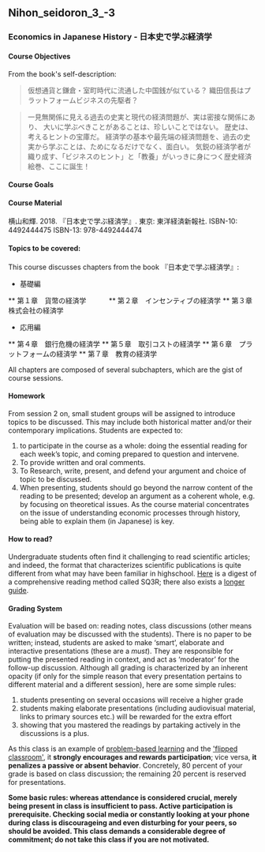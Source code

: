 ## Nihon_seidoron_3_-3

### Economics in Japanese History - 日本史で学ぶ経済学

#### Course Objectives

From the book's self-description:

> 仮想通貨と鎌倉・室町時代に流通した中国銭が似ている？
織田信長はプラットフォームビジネスの先駆者？

> 一見無関係に見える過去の史実と現代の経済問題が、実は密接な関係にあり、
大いに学ぶべきことがあることは、珍しいことではない。
歴史は、考えるヒントの宝庫だ。
経済学の基本や最先端の経済問題を、過去の史実から学ぶことは、ためになるだけでなく、面白い。
気鋭の経済学者が織り成す、「ビジネスのヒント」と「教養」がいっきに身につく歴史経済絵巻、ここに誕生！

#### Course Goals

#### Course Material

横山和輝. 2018. 『日本史で学ぶ経済学』. 東京: 東洋経済新報社.
ISBN-10: 4492444475
ISBN-13: 978-4492444474

#### Topics to be covered:

This course discusses chapters from the book 『日本史で学ぶ経済学』:

* 基礎編

** 第１章　貨幣の経済学　　　
** 第２章　インセンティブの経済学
** 第３章　株式会社の経済学

* 応用編

** 第４章　銀行危機の経済学
** 第５章　取引コストの経済学
** 第６章　プラットフォームの経済学
** 第７章　教育の経済学

All chapters are composed of several subchapters, which are the gist of course sessions.

#### Homework

From session 2 on, small student groups will be assigned to introduce topics to be discussed. This may include both historical matter and/or their contemporary implications.
Students are expected to:
1. to participate in the course as a whole: doing the essential reading for each week’s topic, and coming prepared to question and intervene.
2. To provide written and oral comments.
3. To Research, write, present, and defend your argument and choice of topic to be discussed.
4. When presenting, students should go beyond the narrow content of the reading to be presented; develop an argument as a coherent whole, e.g. by focusing on theoretical issues. As the course material concentrates on the issue of understanding economic processes through history, being able to explain them (in Japanese) is key. 

#### How to read?

Undergraduate students often find it challenging to read scientific articles; and indeed, the format that characterizes scientific publications is quite different from what may have been familiar in highschool. [Here](https://en.wikipedia.org/wiki/SQ3R) is a digest of a comprehensive reading method called SQ3R; there also exists a [longer guide](https://www.ucc.vt.edu/academic_support/online_study_skills_workshops/SQ3R_improving_reading_comprehension.html). 

#### Grading System

Evaluation will be based on: reading notes, class discussions (other means of evaluation may be discussed with the students). There is no paper to be written; instead, students are asked to make ‘smart’, elaborate and interactive presentations (these are a *must*). They are responsible for putting the presented reading in context, and act as ‘moderator’ for the follow-up discussion.
Although all grading is characterized by an inherent opacity (if only for the simple reason that every presentation pertains to different material and a different session), here are some simple rules:

1. students presenting on several occasions will receive a higher grade
2. students making elaborate presentations (including audiovisual material, links to primary sources etc.) will be rewarded for the extra effort
3. showing that you mastered the readings by partaking actively in the discussions is a plus.

As this class is an example of [problem-based learning](https://en.wikipedia.org/wiki/Problem-based_learning) and the ['flipped classroom'](https://en.wikipedia.org/wiki/Flipped_classroom), it **strongly encourages and rewards participation**; vice versa, **it penalizes a passive or absent behavior**. Concretely, 80 percent of your grade is based on class discussion; the remaining 20 percent is reserved for presentations.

**Some basic rules: whereas attendance is considered crucial, merely being present in class is insufficient to pass. Active participation is prerequisite. Checking social media or constantly looking at your phone during class is discourageing and even disturbing for your peers, so should be avoided. This class demands a considerable degree of commitment; do not take this class if you are not motivated.**
